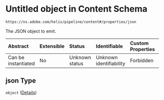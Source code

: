 # Untitled object in Content Schema

```txt
https://ns.adobe.com/helix/pipeline/content#/properties/json
```

The JSON object to emit.

| Abstract            | Extensible | Status         | Identifiable            | Custom Properties | Additional Properties | Access Restrictions | Defined In                                                         |
| :------------------ | :--------- | :------------- | :---------------------- | :---------------- | :-------------------- | :------------------ | :----------------------------------------------------------------- |
| Can be instantiated | No         | Unknown status | Unknown identifiability | Forbidden         | Allowed               | none                | [content.schema.json*](content.schema.json "open original schema") |

## json Type

`object` ([Details](content-properties-json.md))

